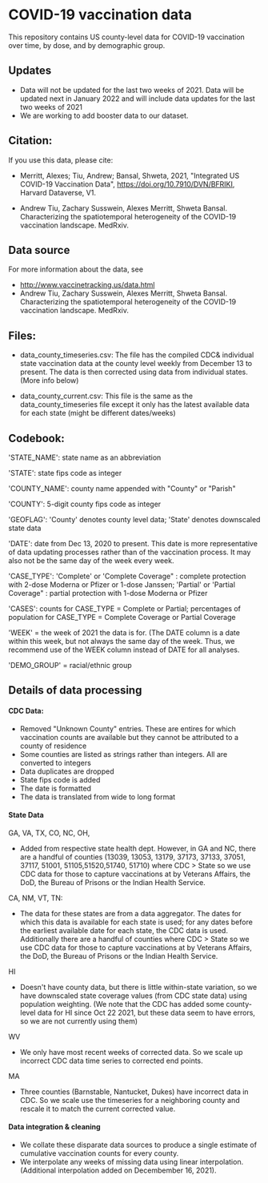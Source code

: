 # COVID-19 vaccination data

This repository contains US county-level data for COVID-19 vaccination over time, by dose, and by demographic group.

## Updates
- Data will not be updated for the last two weeks of 2021. Data will be updated next in January 2022 and will include data updates for the last two weeks of 2021
- We are working to add booster data to our dataset.

## Citation:
If you use this data, please cite:

- Merritt, Alexes; Tiu, Andrew; Bansal, Shweta, 2021, "Integrated US COVID-19 Vaccination Data", https://doi.org/10.7910/DVN/BFRIKI, Harvard Dataverse, V1.

- Andrew Tiu, Zachary Susswein, Alexes Merritt, Shweta Bansal. Characterizing the spatiotemporal heterogeneity of the COVID-19 vaccination landscape. MedRxiv.

## Data source
For more information about the data, see 

- http://www.vaccinetracking.us/data.html
- Andrew Tiu, Zachary Susswein, Alexes Merritt, Shweta Bansal. Characterizing the spatiotemporal heterogeneity of the COVID-19 vaccination landscape. MedRxiv.

## Files:
- data_county_timeseries.csv: The file has the compiled CDC& individual state vaccination data at the county level weekly from December 13 to present. The data is then corrected using data from individual states. (More info below)

- data_county_current.csv: This file is the same as the data_county_timeseries file except it only has the latest available data for each state (might be different dates/weeks)

## Codebook:
'STATE_NAME': state name as an abbreviation

'STATE': state fips code as integer

'COUNTY_NAME': county name appended with "County" or "Parish"

'COUNTY': 5-digit county fips code as integer

'GEOFLAG': 'County' denotes county level data; 'State' denotes downscaled state data

'DATE': date from Dec 13, 2020 to present. This date is more representative of data updating processes rather than of the vaccination process. It may also not be the same day of the week every week.

'CASE_TYPE': 'Complete'  or 'Complete Coverage" : complete protection with 2-dose Moderna or Pfizer or 1-dose Janssen; 'Partial'  or 'Partial Coverage" : partial protection with 1-dose Moderna or Pfizer  

'CASES': counts for CASE_TYPE = Complete or Partial; percentages of population for 
CASE_TYPE = Complete Coverage or Partial Coverage

'WEEK' = the week of 2021 the data is for. (The DATE column is a date within this week, but not always the same day of the week. Thus, we recommend use of the WEEK column instead of DATE for all analyses.

'DEMO_GROUP' = racial/ethnic group


## Details of data processing
#### CDC Data:
- Removed "Unknown County" entries. These are entires for which vaccination counts are available but they cannot be attributed to a county of residence
- Some counties are listed as strings rather than integers. All are converted to integers
- Data duplicates are dropped
- State fips code is added
- The date is formatted
- The data is translated from wide to long format

#### State Data
GA, VA, TX, CO, NC, OH,
- Added from respective state health dept. However, in GA and NC, there are a handful of counties (13039, 13053, 13179, 37173, 37133, 37051, 37117, 51001, 51105,51520,51740, 51710) where CDC > State so we use CDC data for those to capture vaccinations at by Veterans Affairs, the DoD, the Bureau of Prisons or the Indian Health Service.

CA,  NM, VT, TN:
- The data for these states are from a data aggregator. The dates for which this data is available for each state is used; for any dates before the earliest available date for each state, the CDC data is used. Additionally there are a handful of counties where CDC > State so we use CDC data for those to capture vaccinations at by Veterans Affairs, the DoD, the Bureau of Prisons or the Indian Health Service.

HI
- Doesn't have county data, but there is little within-state variation, so we have downscaled state coverage values (from CDC state data) using population weighting. (We note that the CDC has added some county-level data for HI since Oct 22 2021, but these data seem to have errors, so we are not currently using them)

WV
- We only have most recent weeks of corrected data. So we scale up incorrect CDC data time series to corrected end points.

MA
- Three counties (Barnstable, Nantucket, Dukes) have incorrect data in CDC. So we scale use the timeseries for a neighboring county and rescale it to match the current corrected value.

#### Data integration & cleaning
- We collate these disparate data sources to produce a single estimate of cumulative vaccination counts for every county.
- We interpolate any weeks of missing data using linear interpolation. (Additional interpolation added on Decembember 16, 2021).
